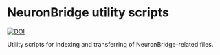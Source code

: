 # NeuronBridge utility scripts

[![DOI](https://zenodo.org/badge/380281044.svg)](https://zenodo.org/badge/latestdoi/380281044)

Utility scripts for indexing and transferring of NeuronBridge-related files. 
